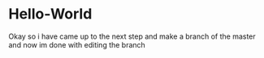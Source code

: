 # Hello-World
Okay so i have came up to the next step and make a branch of the master and now im done with editing the branch
